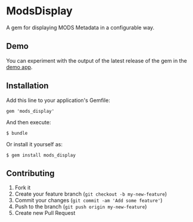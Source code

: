 # ModsDisplay

A gem for displaying MODS Metadata in a configurable way.

## Demo

You can experiment with the output of the latest release of the gem in the [demo app](http://mods-display.herokuapp.com/).

## Installation

Add this line to your application's Gemfile:

    gem 'mods_display'

And then execute:

    $ bundle

Or install it yourself as:

    $ gem install mods_display

## Contributing

1. Fork it
2. Create your feature branch (`git checkout -b my-new-feature`)
3. Commit your changes (`git commit -am 'Add some feature'`)
4. Push to the branch (`git push origin my-new-feature`)
5. Create new Pull Request
